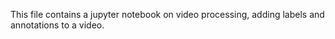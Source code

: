 This file contains a jupyter notebook on video processing, adding labels and annotations to a video.
